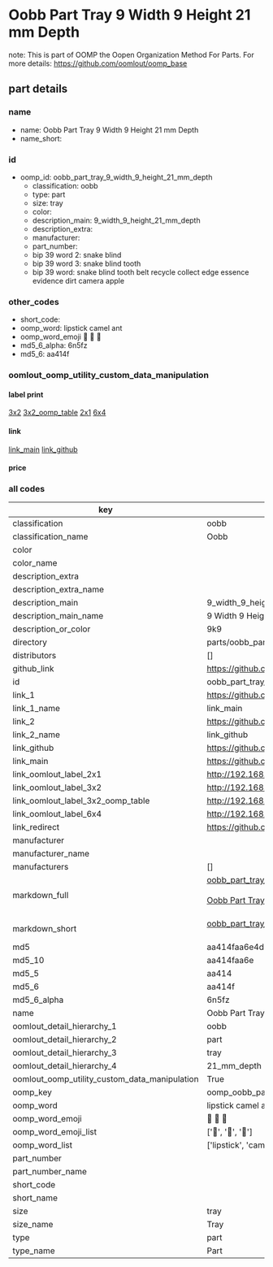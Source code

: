 # Oobb Part Tray 9 Width 9 Height 21 mm Depth  

note: This is part of OOMP the Oopen Organization Method For Parts. For more details: https://github.com/oomlout/oomp_base

##  part details
  







### name
* name: Oobb Part Tray 9 Width 9 Height 21 mm Depth
* name_short: 
### id
* oomp_id: oobb_part_tray_9_width_9_height_21_mm_depth
  * classification: oobb
  * type: part
  * size: tray
  * color: 
  * description_main: 9_width_9_height_21_mm_depth
  * description_extra: 
  * manufacturer: 
  * part_number: 
  * bip 39 word 2: snake blind
  * bip 39 word 3: snake blind tooth
  * bip 39 word: snake blind tooth belt recycle collect edge essence evidence dirt camera apple

### other_codes
* short_code: 
* oomp_word: lipstick camel ant
* oomp_word_emoji :lipstick: :camel: :ant:
* md5_6_alpha: 6n5fz
* md5_6: aa414f






### oomlout_oomp_utility_custom_data_manipulation
#### label print
[3x2](http://192.168.1.245:1112/?label=oomp%206n5fz)
[3x2_oomp_table](http://192.168.1.108:1112/?label=oomp%206n5fz)
[2x1](http://192.168.1.242:1112/?label=oomp%206n5fz)
[6x4](http://192.168.1.55:1112/?label=oomp%206n5fz)    

#### link

[link_main](https://github.com/oomlout/oomlout_oomp_version_1_messy/tree/main/parts/oobb_part_tray_9_width_9_height_21_mm_depth) [link_github](https://github.com/oomlout/oomlout_oomp_version_1_messy/tree/main/parts/oobb_part_tray_9_width_9_height_21_mm_depth)                             

#### price







### all codes 
| key | value |  
| --- | --- |  
| classification | oobb |  
| classification_name | Oobb |  
| color |  |  
| color_name |  |  
| description_extra |  |  
| description_extra_name |  |  
| description_main | 9_width_9_height_21_mm_depth |  
| description_main_name | 9 Width 9 Height 21 mm Depth |  
| description_or_color | 9k9 |  
| directory | parts/oobb_part_tray_9_width_9_height_21_mm_depth |  
| distributors | [] |  
| github_link | https://github.com/oomlout/oomlout_oomp_part_src/tree/main/parts/oobb_part_tray_9_width_9_height_21_mm_depth |  
| id | oobb_part_tray_9_width_9_height_21_mm_depth |  
| link_1 | https://github.com/oomlout/oomlout_oomp_version_1_messy/tree/main/parts/oobb_part_tray_9_width_9_height_21_mm_depth |  
| link_1_name | link_main |  
| link_2 | https://github.com/oomlout/oomlout_oomp_version_1_messy/tree/main/parts/oobb_part_tray_9_width_9_height_21_mm_depth |  
| link_2_name | link_github |  
| link_github | https://github.com/oomlout/oomlout_oomp_version_1_messy/tree/main/parts/oobb_part_tray_9_width_9_height_21_mm_depth |  
| link_main | https://github.com/oomlout/oomlout_oomp_version_1_messy/tree/main/parts/oobb_part_tray_9_width_9_height_21_mm_depth |  
| link_oomlout_label_2x1 | http://192.168.1.242:1112/?label=oomp%206n5fz |  
| link_oomlout_label_3x2 | http://192.168.1.245:1112/?label=oomp%206n5fz |  
| link_oomlout_label_3x2_oomp_table | http://192.168.1.108:1112/?label=oomp%206n5fz |  
| link_oomlout_label_6x4 | http://192.168.1.55:1112/?label=oomp%206n5fz |  
| link_redirect | https://github.com/oomlout/oomlout_oomp_version_1_messy/tree/main/parts/oobb_part_tray_9_width_9_height_21_mm_depth |  
| manufacturer |  |  
| manufacturer_name |  |  
| manufacturers | [] |  
| markdown_full | [oobb_part_tray_9_width_9_height_21_mm_depth](none)<br>[](none)<br>[Oobb Part Tray 9 Width 9 Height 21 Mm Depth](none)<br><br> |  
| markdown_short | [oobb_part_tray_9_width_9_height_21_mm_depth](none)<br><br> |  
| md5 | aa414faa6e4d48c8b659f14fc985f669 |  
| md5_10 | aa414faa6e |  
| md5_5 | aa414 |  
| md5_6 | aa414f |  
| md5_6_alpha | 6n5fz |  
| name | Oobb Part Tray 9 Width 9 Height 21 mm Depth |  
| oomlout_detail_hierarchy_1 | oobb |  
| oomlout_detail_hierarchy_2 | part |  
| oomlout_detail_hierarchy_3 | tray |  
| oomlout_detail_hierarchy_4 | 21_mm_depth |  
| oomlout_oomp_utility_custom_data_manipulation | True |  
| oomp_key | oomp_oobb_part_tray_9_width_9_height_21_mm_depth |  
| oomp_word | lipstick camel ant |  
| oomp_word_emoji | :lipstick: :camel: :ant: |  
| oomp_word_emoji_list | [':lipstick:', ':camel:', ':ant:'] |  
| oomp_word_list | ['lipstick', 'camel', 'ant'] |  
| part_number |  |  
| part_number_name |  |  
| short_code |  |  
| short_name |  |  
| size | tray |  
| size_name | Tray |  
| type | part |  
| type_name | Part |  
